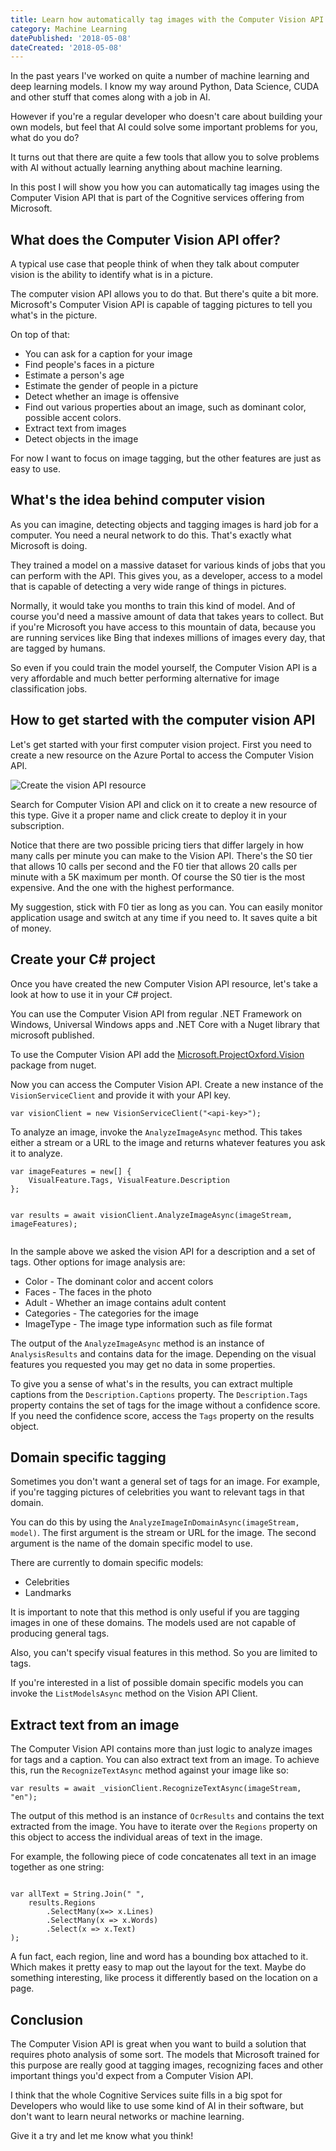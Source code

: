 ```yaml
---
title: Learn how automatically tag images with the Computer Vision API
category: Machine Learning
datePublished: '2018-05-08'
dateCreated: '2018-05-08'
---
```

<!--kg-card-begin: markdown--><p>In the past years I've worked on quite a number of machine learning and deep learning models. I know my way around Python, Data Science, CUDA and other stuff that comes along with a job in AI.</p>
<p>However if you're a regular developer who doesn't care about building your own models, but feel that AI could solve some important problems for you, what do you do?</p>
<p>It turns out that there are quite a few tools that allow you to solve problems with AI without actually learning anything about machine learning.</p>
<p>In this post I will show you how you can automatically tag images using the Computer Vision API that is part of the Cognitive services offering from Microsoft.</p>
<h2 id="whatdoesthecomputervisionapioffer">What does the Computer Vision API offer?</h2>
<p>A typical use case that people think of when they talk about computer vision is the ability to identify what is in a picture.</p>
<p>The computer vision API allows you to do that. But there's quite a bit more. Microsoft's Computer Vision API is capable of tagging pictures to tell you what's in the picture.</p>
<p>On top of that:</p>
<ul>
<li>You can ask for a caption for your image</li>
<li>Find people's faces in a picture</li>
<li>Estimate a person's age</li>
<li>Estimate the gender of people in a picture</li>
<li>Detect whether an image is offensive</li>
<li>Find out various properties about an image, such as dominant color, possible accent colors.</li>
<li>Extract text from images</li>
<li>Detect objects in the image</li>
</ul>
<p>For now I want to focus on image tagging, but the other features are just as easy to use.</p>
<h2 id="whatstheideabehindcomputervision">What's the idea behind computer vision</h2>
<p>As you can imagine, detecting objects and tagging images is hard job for a computer. You need a neural network to do this. That's exactly what Microsoft is doing.</p>
<p>They trained a model on a massive dataset for various kinds of jobs that you can perform with the API. This gives you, as a developer, access to a model that is capable of detecting a very wide range of things in pictures.</p>
<p>Normally, it would take you months to train this kind of model. And of course you'd need a massive amount of data that takes years to collect. But if you're Microsoft you have access to this mountain of data, because you are running services like Bing that indexes millions of images every day, that are tagged by humans.</p>
<p>So even if you could train the model yourself, the Computer Vision API is a very affordable and much better performing alternative for image classification jobs.</p>
<h2 id="howtogetstartedwiththecomputervisionapi">How to get started with the computer vision API</h2>
<p>Let's get started with your first computer vision project. First you need to create a new resource on the Azure Portal to access the Computer Vision API.</p>
<p><img src="/content/images/2018/05/create_vision_api_resource.jpg" alt="Create the vision API resource"></p>
<p>Search for Computer Vision API and click on it to create a new resource of this type. Give it a proper name and click create to deploy it in your subscription.</p>
<p>Notice that there are two possible pricing tiers that differ largely in how many calls per minute you can make to the Vision API. There's the S0 tier that allows 10 calls per second and the F0 tier that allows 20 calls per minute with a 5K maximum per month. Of course the S0 tier is the most expensive. And the one with the highest performance.</p>
<p>My suggestion, stick with F0 tier as long as you can. You can easily monitor application usage and switch at any time if you need to. It saves quite a bit of money.</p>
<h2 id="createyourcproject">Create your C# project</h2>
<p>Once you have created the new Computer Vision API resource, let's take a look at how to use it in your C# project.</p>
<p>You can use the Computer Vision API from regular .NET Framework on Windows, Universal Windows apps and .NET Core with a Nuget library that microsoft published.</p>
<p>To use the Computer Vision API add the <a href="https://www.nuget.org/packages/Microsoft.ProjectOxford.Vision/">Microsoft.ProjectOxford.Vision</a> package from nuget.</p>
<p>Now you can access the Computer Vision API. Create a new instance of the <code>VisionServiceClient</code> and provide it with your API key.</p>
<pre><code class="language-csharp">var visionClient = new VisionServiceClient(&quot;&lt;api-key&gt;&quot;);
</code></pre>
<p>To analyze an image, invoke the <code>AnalyzeImageAsync</code> method. This takes either a stream or a URL to the image and returns whatever features you ask it to analyze.</p>
<pre><code class="language-csharp">var imageFeatures = new[] {  
    VisualFeature.Tags, VisualFeature.Description
};

var results = await visionClient.AnalyzeImageAsync(imageStream, imageFeatures);
</code></pre>
<p>In the sample above we asked the vision API for a description and a set of tags. Other options for image analysis are:</p>
<ul>
<li>Color - The dominant color and accent colors</li>
<li>Faces - The faces in the photo</li>
<li>Adult - Whether an image contains adult content</li>
<li>Categories - The categories for the image</li>
<li>ImageType - The image type information such as file format</li>
</ul>
<p>The output of the <code>AnalyzeImageAsync</code> method is an instance of <code>AnalysisResults</code> and contains data for the image. Depending on the visual features you requested you may get no data in some properties.</p>
<p>To give you a sense of what's in the results, you can extract multiple captions from the <code>Description.Captions</code> property. The <code>Description.Tags</code> property contains the set of tags for the image without a confidence score. If you need the confidence score, access the <code>Tags</code> property on the results object.</p>
<h2 id="domainspecifictagging">Domain specific tagging</h2>
<p>Sometimes you don't want a general set of tags for an image. For example, if you're tagging pictures of celebrities you want to relevant tags in that domain.</p>
<p>You can do this by using the <code>AnalyzeImageInDomainAsync(imageStream, model)</code>. The first argument is the stream or URL for the image. The second argument is the name of the domain specific model to use.</p>
<p>There are currently to domain specific models:</p>
<ul>
<li>Celebrities</li>
<li>Landmarks</li>
</ul>
<p>It is important to note that this method is only useful if you are tagging images in one of these domains. The models used are not capable of producing general tags.</p>
<p>Also, you can't specify visual features in this method. So you are limited to tags.</p>
<p>If you're interested in a list of possible domain specific models you can invoke the <code>ListModelsAsync</code> method on the Vision API Client.</p>
<h2 id="extracttextfromanimage">Extract text from an image</h2>
<p>The Computer Vision API contains more than just logic to analyze images for tags and a caption. You can also extract text from an image. To achieve this, run the <code>RecognizeTextAsync</code> method against your image like so:</p>
<pre><code class="language-csharp">var results = await _visionClient.RecognizeTextAsync(imageStream, &quot;en&quot;);
</code></pre>
<p>The output of this method is an instance of <code>OcrResults</code> and contains the text extracted from the image. You have to iterate over the <code>Regions</code> property on this object to access the individual areas of text in the image.</p>
<p>For example, the following piece of code concatenates all text in an image together as one string:</p>
<pre><code class="language-csharp">
var allText = String.Join(&quot; &quot;, 
    results.Regions
        .SelectMany(x=&gt; x.Lines)
        .SelectMany(x =&gt; x.Words)
        .Select(x =&gt; x.Text)
);
</code></pre>
<p>A fun fact, each region, line and word has a bounding box attached to it. Which makes it pretty easy to map out the layout for the text. Maybe do something interesting, like process it differently based on the location on a page.</p>
<h2 id="conclusion">Conclusion</h2>
<p>The Computer Vision API is great when you want to build a solution that requires photo analysis of some sort. The models that Microsoft trained for this purpose are really good at tagging images, recognizing faces and other important things you'd expect from a Computer Vision API.</p>
<p>I think that the whole Cognitive Services suite fills in a big spot for Developers who would like to use some kind of AI in their software, but don't want to learn neural networks or machine learning.</p>
<p>Give it a try and let me know what you think!</p>
<!--kg-card-end: markdown-->
